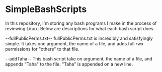 # SimpleBashScripts
In this repository, I'm storing any bash programs I make in the process of reviewing Linux.
Below are descriptions for what each bash script does.

--fullPublicPerms.txt--
fullPublicPerms.txt is incredibly and satisfyingly simple. It takes one argument, the name of a file, and adds full rwx permissions for "others" to that file.

--addTaha--
This bash script take on argument, the name of a file, and appends "Taha" to the file. "Taha" is appended on a new line.

